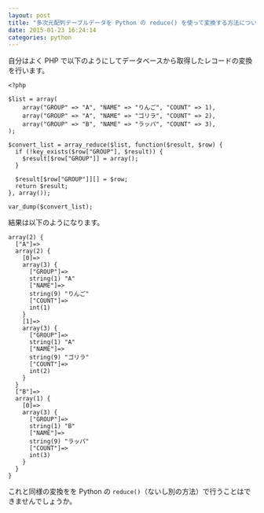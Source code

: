 ```yaml
---
layout: post
title: "多次元配列テーブルデータを Python の reduce() を使って変換する方法について"
date: 2015-01-23 16:24:14
categories: python
---
```

<p>自分はよく PHP で以下のようにしてデータベースから取得したレコードの変換を行います。</p>

<pre class="lang-php prettyprint-override"><code>&lt;?php

$list = array(
    array("GROUP" =&gt; "A", "NAME" =&gt; "りんご", "COUNT" =&gt; 1),
    array("GROUP" =&gt; "A", "NAME" =&gt; "ゴリラ", "COUNT" =&gt; 2),
    array("GROUP" =&gt; "B", "NAME" =&gt; "ラッパ", "COUNT" =&gt; 3),
);

$convert_list = array_reduce($list, function($result, $row) {
  if (!key_exists($row["GROUP"], $result)) {
    $result[$row["GROUP"]] = array();
  }

  $result[$row["GROUP"]][] = $row;
  return $result;
}, array());

var_dump($convert_list);
</code></pre>

<p>結果は以下のようになります。</p>

<pre class="lang-php prettyprint-override"><code>array(2) {
  ["A"]=&gt;
  array(2) {
    [0]=&gt;
    array(3) {
      ["GROUP"]=&gt;
      string(1) "A"
      ["NAME"]=&gt;
      string(9) "りんご"
      ["COUNT"]=&gt;
      int(1)
    }
    [1]=&gt;
    array(3) {
      ["GROUP"]=&gt;
      string(1) "A"
      ["NAME"]=&gt;
      string(9) "ゴリラ"
      ["COUNT"]=&gt;
      int(2)
    }
  }
  ["B"]=&gt;
  array(1) {
    [0]=&gt;
    array(3) {
      ["GROUP"]=&gt;
      string(1) "B"
      ["NAME"]=&gt;
      string(9) "ラッパ"
      ["COUNT"]=&gt;
      int(3)
    }
  }
}
</code></pre>

<p>これと同様の変換をを Python の <code>reduce()</code>（ないし別の方法）で行うことはできませんでしょうか。</p>
